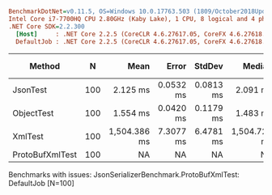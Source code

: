 ``` ini

BenchmarkDotNet=v0.11.5, OS=Windows 10.0.17763.503 (1809/October2018Update/Redstone5)
Intel Core i7-7700HQ CPU 2.80GHz (Kaby Lake), 1 CPU, 8 logical and 4 physical cores
.NET Core SDK=2.2.300
  [Host]     : .NET Core 2.2.5 (CoreCLR 4.6.27617.05, CoreFX 4.6.27618.01), 64bit RyuJIT
  DefaultJob : .NET Core 2.2.5 (CoreCLR 4.6.27617.05, CoreFX 4.6.27618.01), 64bit RyuJIT


```
|          Method |   N |         Mean |     Error |    StdDev |       Median |  Ratio | RatioSD |      Gen 0 | Gen 1 | Gen 2 |  Allocated |
|---------------- |---- |-------------:|----------:|----------:|-------------:|-------:|--------:|-----------:|------:|------:|-----------:|
|        JsonTest | 100 |     2.125 ms | 0.0532 ms | 0.0813 ms |     2.091 ms |   1.38 |    0.10 |   562.5000 |     - |     - |  1770400 B |
|      ObjectTest | 100 |     1.554 ms | 0.0420 ms | 0.1179 ms |     1.483 ms |   1.00 |    0.00 |   166.0156 |     - |     - |   526400 B |
|         XmlTest | 100 | 1,504.386 ms | 7.3077 ms | 6.4781 ms | 1,504.723 ms | 923.69 |   71.53 | 13000.0000 |     - |     - | 42608048 B |
| ProtoBufXmlTest | 100 |           NA |        NA |        NA |           NA |      ? |       ? |          - |     - |     - |          - |

Benchmarks with issues:
  JsonSerializerBenchmark.ProtoBufXmlTest: DefaultJob [N=100]
